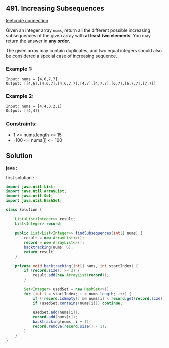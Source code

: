 ## 491. Increasing Subsequences

[leetcode connection](https://leetcode.com/problems/increasing-subsequences/)

Given an integer array `nums`, return all the different possible increasing subsequences of the given array with **at least two elements**. You may return the answer in **any order**.

The given array may contain duplicates, and two equal integers should also be considered a special case of increasing sequence.

### Example 1:
```
Input: nums = [4,6,7,7]
Output: [[4,6],[4,6,7],[4,6,7,7],[4,7],[4,7,7],[6,7],[6,7,7],[7,7]]
```

### Example 2:
```
Input: nums = [4,4,3,2,1]
Output: [[4,4]]
```

### Constraints:

* 1 <= nums.length <= 15
* -100 <= nums[i] <= 100

## Solution

**java :**

first solution :
```java
import java.util.List;
import java.util.ArrayList;
import java.util.Set;
import java.util.HashSet;

class Solution {
    
    List<List<Integer>> result;
    List<Integer> record;
    
    public List<List<Integer>> findSubsequences(int[] nums) {
        result = new ArrayList<>();
        record = new ArrayList<>();
        backtracking(nums, 0);
        return result;
    }
    
    private void backtracking(int[] nums, int startIndex) {
        if (record.size() >= 2) {
            result.add(new ArrayList(record));
        }
        
        Set<Integer> usedSet = new HashSet<>();
        for (int i = startIndex; i < nums.length; i++) {
            if (!record.isEmpty() && nums[i] < record.get(record.size() - 1)) continue;
            if (usedSet.contains(nums[i])) continue;
            
            usedSet.add(nums[i]);
            record.add(nums[i]);
            backtracking(nums, i + 1);
            record.remove(record.size() - 1);
        }
    }
}
```